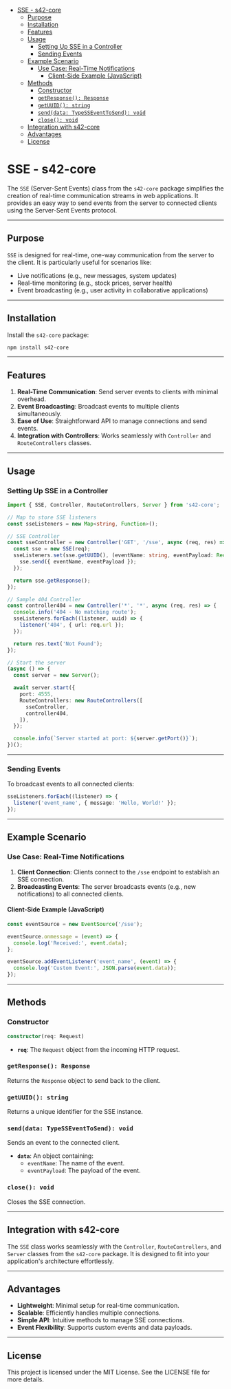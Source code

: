 - [SSE - s42-core](#sse---s42-core)
	- [Purpose](#purpose)
	- [Installation](#installation)
	- [Features](#features)
	- [Usage](#usage)
		- [Setting Up SSE in a Controller](#setting-up-sse-in-a-controller)
		- [Sending Events](#sending-events)
	- [Example Scenario](#example-scenario)
		- [Use Case: Real-Time Notifications](#use-case-real-time-notifications)
			- [Client-Side Example (JavaScript)](#client-side-example-javascript)
	- [Methods](#methods)
		- [Constructor](#constructor)
		- [`getResponse(): Response`](#getresponse-response)
		- [`getUUID(): string`](#getuuid-string)
		- [`send(data: TypeSSEventToSend): void`](#senddata-typesseventtosend-void)
		- [`close(): void`](#close-void)
	- [Integration with s42-core](#integration-with-s42-core)
	- [Advantages](#advantages)
	- [License](#license)

# SSE - s42-core

The `SSE` (Server-Sent Events) class from the `s42-core` package simplifies the creation of real-time communication streams in web applications. It provides an easy way to send events from the server to connected clients using the Server-Sent Events protocol.

---

## Purpose

`SSE` is designed for real-time, one-way communication from the server to the client. It is particularly useful for scenarios like:

- Live notifications (e.g., new messages, system updates)
- Real-time monitoring (e.g., stock prices, server health)
- Event broadcasting (e.g., user activity in collaborative applications)

---

## Installation

Install the `s42-core` package:

```bash
npm install s42-core
```

---

## Features

1. **Real-Time Communication**: Send server events to clients with minimal overhead.
2. **Event Broadcasting**: Broadcast events to multiple clients simultaneously.
3. **Ease of Use**: Straightforward API to manage connections and send events.
4. **Integration with Controllers**: Works seamlessly with `Controller` and `RouteControllers` classes.

---

## Usage

### Setting Up SSE in a Controller

```typescript
import { SSE, Controller, RouteControllers, Server } from 's42-core';

// Map to store SSE listeners
const sseListeners = new Map<string, Function>();

// SSE Controller
const sseController = new Controller('GET', '/sse', async (req, res) => {
  const sse = new SSE(req);
  sseListeners.set(sse.getUUID(), (eventName: string, eventPayload: Record<string, any>) => {
    sse.send({ eventName, eventPayload });
  });

  return sse.getResponse();
});

// Sample 404 Controller
const controller404 = new Controller('*', '*', async (req, res) => {
  console.info('404 - No matching route');
  sseListeners.forEach((listener, uuid) => {
    listener('404', { url: req.url });
  });

  return res.text('Not Found');
});

// Start the server
(async () => {
  const server = new Server();

  await server.start({
    port: 4555,
    RouteControllers: new RouteControllers([
      sseController,
      controller404,
    ]),
  });

  console.info(`Server started at port: ${server.getPort()}`);
})();
```

---

### Sending Events

To broadcast events to all connected clients:

```typescript
sseListeners.forEach((listener) => {
  listener('event_name', { message: 'Hello, World!' });
});
```

---

## Example Scenario

### Use Case: Real-Time Notifications

1. **Client Connection**: Clients connect to the `/sse` endpoint to establish an SSE connection.
2. **Broadcasting Events**: The server broadcasts events (e.g., new notifications) to all connected clients.

#### Client-Side Example (JavaScript)

```javascript
const eventSource = new EventSource('/sse');

eventSource.onmessage = (event) => {
  console.log('Received:', event.data);
};

eventSource.addEventListener('event_name', (event) => {
  console.log('Custom Event:', JSON.parse(event.data));
});
```

---

## Methods

### Constructor

```typescript
constructor(req: Request)
```

- **`req`**: The `Request` object from the incoming HTTP request.

### `getResponse(): Response`

Returns the `Response` object to send back to the client.

### `getUUID(): string`

Returns a unique identifier for the SSE instance.

### `send(data: TypeSSEventToSend): void`

Sends an event to the connected client.

- **`data`**: An object containing:
  - `eventName`: The name of the event.
  - `eventPayload`: The payload of the event.

### `close(): void`

Closes the SSE connection.

---

## Integration with s42-core

The `SSE` class works seamlessly with the `Controller`, `RouteControllers`, and `Server` classes from the `s42-core` package. It is designed to fit into your application's architecture effortlessly.

---

## Advantages

- **Lightweight**: Minimal setup for real-time communication.
- **Scalable**: Efficiently handles multiple connections.
- **Simple API**: Intuitive methods to manage SSE connections.
- **Event Flexibility**: Supports custom events and data payloads.

---

## License

This project is licensed under the MIT License. See the LICENSE file for more details.